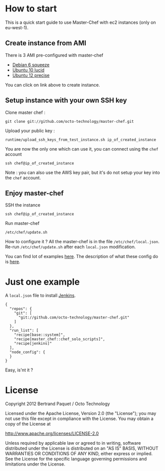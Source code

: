 # How to start

This is a quick start guide to use Master-Chef with ec2 instances (only on eu-west-1).

## Create instance from AMI

There is 3 AMI pre-configured with master-chef
* [Debian 6 squeeze](https://console.aws.amazon.com/ec2/home?region=eu-west-1#launchAmi=ami-d1cef5a5)
* [Ubuntu 10 lucid](https://console.aws.amazon.com/ec2/home?region=eu-west-1#launchAmi=ami-2bcff45f)
* [Ubuntu 12 precise](https://console.aws.amazon.com/ec2/home?region=eu-west-1#launchAmi=ami-e36d5797)

You can click on link above to create instance.

## Setup instance with your own SSH key

Clone master chef :

    git clone git://github.com/octo-technology/master-chef.git

Upload your public key :

    runtime/upload_ssh_keys_from_test_instance.sh ip_of_created_instance

You are now the only one which can use it, you can connect using the `chef` account

    ssh chef@ip_of_created_instance

Note : you can also use the AWS key pair, but it's do not setup your key into the `chef` account.

## Enjoy master-chef

SSH the instance

    ssh chef@ip_of_created_instance

Run master-chef

    /etc/chef/update.sh

How to configure it ? All the master-chef is in the file `/etc/chef/local.json`. Re-run `/etc/chef/update.sh` after each `local.json` modification.

You can find lot of examples [here](https://github.com/octo-technology/master-chef/tree/master/tests/json).
The description of what these config do is [here](https://github.com/octo-technology/master-chef/blob/master/tests/tests/what_is_tested.txt).

# Just one example

A `local.json` file to install [Jenkins](http://jenkins-ci.org/).

    {
      "repos": {
        "git": [
          "git://github.com/octo-technology/master-chef.git"
        ]
      },
      "run_list": [
        "recipe[base::system]",
        "recipe[master_chef::chef_solo_scripts]",
        "recipe[jenkins]"
      ],
      "node_config": {
      }
    }

Easy, is'nt it ?

# License

Copyright 2012 Bertrand Paquet / Octo Technology

Licensed under the Apache License, Version 2.0 (the "License");
you may not use this file except in compliance with the License.
You may obtain a copy of the License at

http://www.apache.org/licenses/LICENSE-2.0

Unless required by applicable law or agreed to in writing, software
distributed under the License is distributed on an "AS IS" BASIS,
WITHOUT WARRANTIES OR CONDITIONS OF ANY KIND, either express or implied.
See the License for the specific language governing permissions and
limitations under the License.